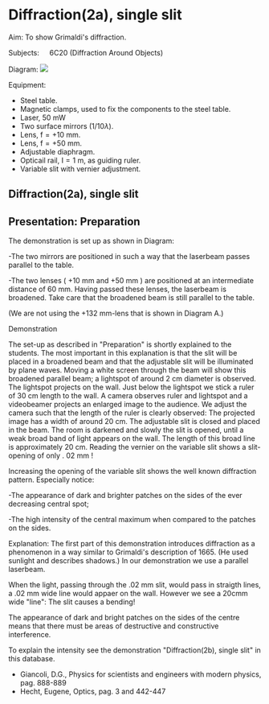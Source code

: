 # Diffraction(2a), single slit 

Aim: To show Grimaldi's diffraction.

Subjects: $\quad 6 \mathrm{C20}$ (Diffraction Around Objects)

Diagram:
![](https://cdn.mathpix.com/cropped/2024_06_24_1de8e1d6fc0529b1db52g-1.jpg?height=700&width=1022&top_left_y=392&top_left_x=649)

Equipment:

- Steel table.
- Magnetic clamps, used to fix the components to the steel table.
- Laser, $50 \mathrm{~mW}$
- Two surface mirrors $(1 / 10 \lambda)$.
- Lens, $\mathrm{f}=+10 \mathrm{~mm}$.
- Lens, $\mathrm{f}=+50 \mathrm{~mm}$.
- Adjustable diaphragm.
- Opticail rail, $\mathrm{I}=1 \mathrm{~m}$, as guiding ruler.
- Variable slit with vernier adjustment.


## Diffraction(2a), single slit

## Presentation: Preparation

The demonstration is set up as shown in Diagram:

-The two mirrors are positioned in such a way that the laserbeam passes parallel to the table.

-The two lenses ( $+10 \mathrm{~mm}$ and $+50 \mathrm{~mm}$ ) are positioned at an intermediate distance of $60 \mathrm{~mm}$. Having passed these lenses, the laserbeam is broadened. Take care that the broadened beam is still parallel to the table.

(We are not using the $+132 \mathrm{~mm}$-lens that is shown in Diagram A.)

Demonstration

The set-up as described in "Preparation" is shortly explained to the students. The most important in this explanation is that the slit will be placed in a broadened beam and that the adjustable slit will be illuminated by plane waves. Moving a white screen through the beam will show this broadened parallel beam; a lightspot of around $2 \mathrm{~cm}$ diameter is observed. The lightspot projects on the wall. Just below the lightspot we stick a ruler of $30 \mathrm{~cm}$ length to the wall. A camera observes ruler and lightspot and a videobeamer projects an enlarged image to the audience. We adjust the camera such that the length of the ruler is clearly observed: The projected image has a width of around $20 \mathrm{~cm}$. The adjustable slit is closed and placed in the beam. The room is darkened and slowly the slit is opened, until a weak broad band of light appears on the wall. The length of this broad line is approximately $20 \mathrm{~cm}$. Reading the vernier on the variable slit shows a slit-opening of only . $02 \mathrm{~mm}$ !

Increasing the opening of the variable slit shows the well known diffraction pattern. Especially notice:

-The appearance of dark and brighter patches on the sides of the ever decreasing central spot;

-The high intensity of the central maximum when compared to the patches on the sides.

Explanation: The first part of this demonstration introduces diffraction as a phenomenon in a way similar to Grimaldi's description of 1665. (He used sunlight and describes shadows.) In our demonstration we use a parallel laserbeam.

When the light, passing through the $.02 \mathrm{~mm}$ slit, would pass in straigth lines, a $.02 \mathrm{~mm}$ wide line would appaer on the wall. However we see a $20 \mathrm{cmm}$ wide "line": The slit causes a bending!

The appearance of dark and bright patches on the sides of the centre means that there must be areas of destructive and constructive interference.

To explain the intensity see the demonstration "Diffraction(2b), single slit" in this database.

- Giancoli, D.G., Physics for scientists and engineers with modern physics, pag. 888-889
- Hecht, Eugene, Optics, pag. 3 and 442-447

